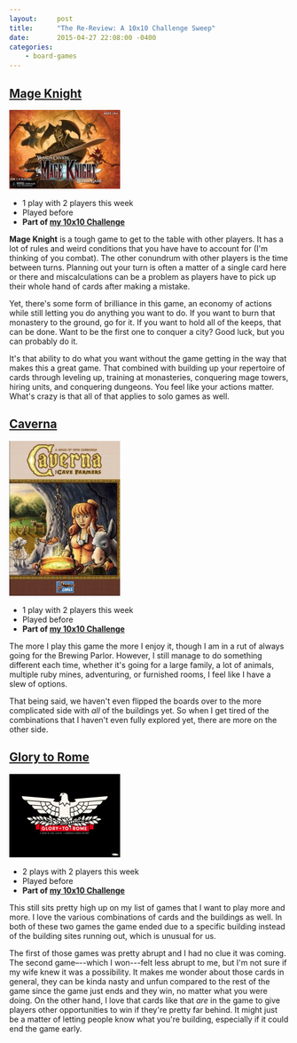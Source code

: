 ```yaml
---
layout:     post
title:      "The Re-Review: A 10x10 Challenge Sweep"
date:       2015-04-27 22:08:00 -0400
categories:
    - board-games
---
```

## [Mage Knight](https://boardgamegeek.com/boardgame/96848/mage-knight-board-game)

![Mage Knight](../assets/covers/mage-knight.jpg)

- 1 play with 2 players this week
- Played before
- **Part of [my 10x10 Challenge](https://boardgamegeek.com/geeklist/183527/wesbakers-2015-10x10-hardcore-challenge)**

**Mage Knight** is a tough game to get to the table with other players. It has a lot of rules and weird conditions that you have have to account for (I'm thinking of you combat). The other conundrum with other players is the time between turns. Planning out your turn is often a matter of a single card here or there and miscalculations can be a problem as players have to pick up their whole hand of cards after making a mistake.

Yet, there's some form of brilliance in this game, an economy of actions while still letting you do anything you want to do. If you want to burn that monastery to the ground, go for it. If you want to hold all of the keeps, that can be done. Want to be the first one to conquer a city? Good luck, but you can probably do it.

It's that ability to do what you want without the game getting in the way that makes this a great game. That combined with building up your repertoire of cards through leveling up, training at monasteries, conquering mage towers, hiring units, and conquering dungeons. You feel like your actions matter. What's crazy is that all of that applies to solo games as well.

## [Caverna](https://boardgamegeek.com/boardgame/102794/caverna-cave-farmers)

![Caverna](../assets/covers/caverna.jpg)

- 1 play with 2 players this week
- Played before
- **Part of [my 10x10 Challenge](https://boardgamegeek.com/geeklist/183527/wesbakers-2015-10x10-hardcore-challenge)**

The more I play this game the more I enjoy it, though I am in a rut of always going for the Brewing Parlor. However, I still manage to do something different each time, whether it's going for a large family, a lot of animals, multiple ruby mines, adventuring, or furnished rooms, I feel like I have a slew of options.

That being said, we haven't even flipped the boards over to the more complicated side with *all* of the buildings yet. So when I get tired of the combinations that I haven't even fully explored yet, there are more on the other side.

## [Glory to Rome](https://boardgamegeek.com/boardgame/19857/glory-rome)

![Glory to Rome](../assets/covers/glory-to-rome.png)

- 2 plays with 2 players this week
- Played before
- **Part of [my 10x10 Challenge](https://boardgamegeek.com/geeklist/183527/wesbakers-2015-10x10-hardcore-challenge)**

This still sits pretty high up on my list of games that I want to play more and more. I love the various combinations of cards and the buildings as well. In both of these two games the game ended due to a specific building instead of the building sites running out, which is unusual for us.

The first of those games was pretty abrupt and I had no clue it was coming. The second game–--which I won---felt less abrupt to me, but I'm not sure if my wife knew it was a possibility. It makes me wonder about those cards in general, they can be kinda nasty and unfun compared to the rest of the game since the game just ends and they win, no matter what you were doing. On the other hand, I love that cards like that *are* in the game to give players other opportunities to win if they're pretty far behind. It might just be a matter of letting people know what you're building, especially if it could end the game early.
